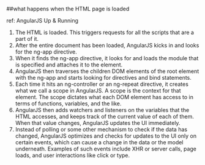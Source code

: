 ##what happens when the HTML page is loaded

ref: AngularJS Up & Running

1. The HTML is loaded. This triggers requests for all the scripts that are a part of it.
2. After the entire document has been loaded, AngularJS kicks in and looks for the
ng-app directive.
3. When it finds the ng-app directive, it looks for and loads the module that is specified
and attaches it to the element.
4. AngularJS then traverses the children DOM elements of the root element with the
ng-app and starts looking for directives and bind statements.
5. Each time it hits an ng-controller or an ng-repeat directive, it creates what we
call a scope in AngularJS. A scope is the context for that element. The scope dictates
what each DOM element has access to in terms of functions, variables, and the like.
6. AngularJS then adds watchers and listeners on the variables that the HTML accesses,
and keeps track of the current value of each of them. When that value
changes, AngularJS updates the UI immediately.
7. Instead of polling or some other mechanism to check if the data has changed, AngularJS
optimizes and checks for updates to the UI only on certain events, which
can cause a change in the data or the model underneath. Examples of such events
include XHR or server calls, page loads, and user interactions like click or type.